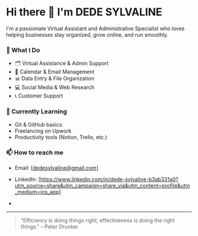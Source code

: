 # Hi there 👋 I'm DEDE SYLVALINE
I'm a passionate Virtual Assistant and Administrative Specialist who loves helping businesses stay organized, grow online, and run smoothly.

### 💼 What I Do
- 🗂️ Virtual Assistance & Admin Support  
- 📅 Calendar & Email Management  
- 📊 Data Entry & File Organization  
- 💻 Social Media & Web Research  
- 📞 Customer Support  

### 🌱 Currently Learning
- Git & GitHub basics  
- Freelancing on Upwork  
- Productivity tools (Notion, Trello, etc.)

### 📫 How to reach me
- Email: [dedesylvaline@gmail.com]  
- LinkedIn: [https://www.linkedin.com/in/dede-sylvaline-b3ab331a0?utm_source=share&utm_campaign=share_via&utm_content=profile&utm_medium=ios_app]  


- 

---

> “Efficiency is doing things right; effectiveness is doing the right things.” – Peter Drucker

